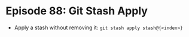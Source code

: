 # Episode 88: Git Stash Apply

- Apply a stash without removing it: `git stash apply stash@{<index>}`